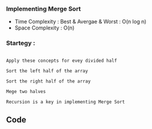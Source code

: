 ### Implementing Merge Sort 


- Time Complexity : Best & Avergae & Worst : O(n log n) 
- Space Complexity : O(n)


### Startegy :
```

Apply these concepts for evey divided half

Sort the left half of the array 

Sort the right half of the array 

Mege two halves

Recursion is a key in implementing Merge Sort

```


## Code 

```
```


